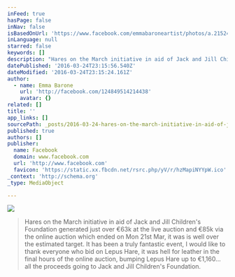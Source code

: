 ```yaml
---
inFeed: true
hasPage: false
inNav: false
isBasedOnUrl: 'https://www.facebook.com/emmabaroneartist/photos/a.215240018508720.64005.124849514214438/1201645403201505/?type=3'
inLanguage: null
starred: false
keywords: []
description: "Hares on the March initiative in aid of Jack and Jill Children's Foundation generated just over €63k at the live auction on 15th March and just over €85k via the online auction ended on Mon 21st Mar, which was is well over the estimated target."
datePublished: '2016-03-24T23:15:56.540Z'
dateModified: '2016-03-24T23:15:24.161Z'
author:
  - name: Emma Barone
    url: 'http://facebook.com/124849514214438'
    avatar: {}
related: []
title: ''
app_links: []
sourcePath: _posts/2016-03-24-hares-on-the-march-initiative-in-aid-of-jack-and-jill-childr.md
published: true
authors: []
publisher:
  name: Facebook
  domain: www.facebook.com
  url: 'http://www.facebook.com'
  favicon: 'https://static.xx.fbcdn.net/rsrc.php/yV/r/hzMapiNYYpW.ico'
_context: 'http://schema.org'
_type: MediaObject

---
```

![](https://the-grid-user-content.s3-us-west-2.amazonaws.com/c8827ecb-82ea-4273-a716-bb837752d628.jpg)

> Hares on the March initiative in aid of Jack and Jill Children's Foundation generated just over €63k at the live auction and €85k via the online auction which ended on Mon 21st Mar, it was is well over the estimated target. It has been a truly fantastic event, I would like to thank everyone who bid on Lepus Hare, it was hell for leather in the final hours of the online auction, bumping Lepus Hare up to €1,160... all the proceeds going to Jack and Jill Children's Foundation.

[][0]

[0]: https://www.facebook.com/hashtag/haresonthemarch?source=feed_text&story_id=1201645403201505